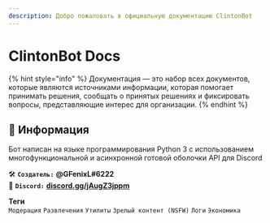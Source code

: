 ```yaml
---
description: Добро пожаловать в официальную документацию ClintonBot
---
```


# ClintonBot Docs

{% hint style="info" %}
Документация — это набор всех документов, которые являются источниками информации, которая помогает принимать решения, сообщать о принятых решениях и фиксировать вопросы, представляющие интерес для организации.
{% endhint %}

## 📜 Информация <a id="information"></a>  

Бот написан на языке программирования Python 3 с использованием многофункциональной и асинхронной готовой оболочки API для Discord

🛠️ **`Создатель:`** **@GFenixL\#6222**  
📢 **`Discord:`** [**discord.gg/jAugZ3jppm**](https://discord.gg/jAugZ3jppm)  

**Теги**  
`Модерация`  `Развлечения`  `Утилиты`  `Зрелый контент (NSFW)`  `Логи`  `Экономика`  
